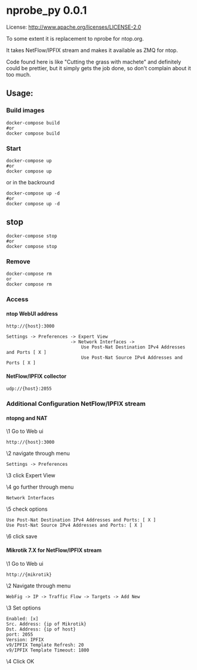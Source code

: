 # nprobe_py 0.0.1

License: http://www.apache.org/licenses/LICENSE-2.0

To some extent it is replacement to nprobe for ntop.org.

It takes NetFlow/IPFIX stream and makes it available as ZMQ for ntop.

Code found here is like "Cutting the grass with machete" and definitely could be prettier, but it simply gets the job done, so don't complain about it too much.

## Usage:
### Build images

    docker-compose build
    #or
    docker compose build

### Start 

    docker-compose up
    #or
    docker compose up

or in the backround

    docker-compose up -d
    #or
    docker compose up -d

## stop
    docker-compose stop
    #or
    docker compose stop

### Remove
    docker-compose rm
    or
    docker compose rm

### Access

#### ntop WebUI address

    http://{host}:3000

    Settings -> Preferences -> Expert View 
                            -> Network Interfaces ->
                                Use Post-Nat Destination IPv4 Addresses and Ports [ X ]
                                Use Post-Nat Source IPv4 Addresses and Ports [ X ]
                                

#### NetFlow/IPFIX collector

    udp://{host}:2055

### Additional Configuration NetFlow/IPFIX stream

#### ntopng and NAT

\1 Go to Web ui

    http://{host}:3000

\2 navigate through menu

    Settings -> Preferences 

\3 click Expert View

\4 go further through menu

    Network Interfaces

\5 check options

    Use Post-Nat Destination IPv4 Addresses and Ports: [ X ]
    Use Post-Nat Source IPv4 Addresses and Ports: [ X ]

\6 click save

#### Mikrotik 7.X for NetFlow/IPFIX stream

\1 Go to Web ui

    http://{mikrotik}

\2 Navigate through menu

    WebFig -> IP -> Traffic Flow -> Targets -> Add New

\3 Set options

    Enabled: [x]
    Src. Address: {ip of Mikrotik}
    Dst. Address: {ip of host}
    port: 2055
    Version: IPFIX
    v9/IPFIX Template Refresh: 20
    v9/IPFIX Template Timeout: 1800

\4 Click OK

